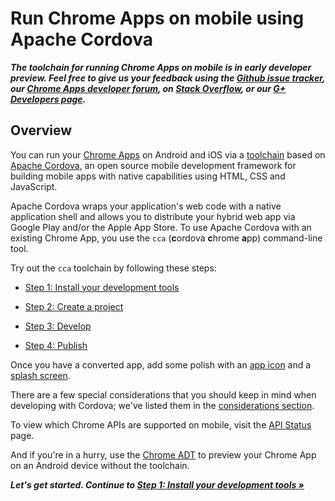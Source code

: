 # Run Chrome Apps on mobile using Apache Cordova
_**The toolchain for running Chrome Apps on mobile is in early developer preview. Feel free to give us your feedback using the [Github issue tracker](https://github.com/MobileChromeApps/mobile-chrome-apps/issues), our [Chrome Apps developer forum](http://groups.google.com/a/chromium.org/group/chromium-apps/topics), on [Stack Overflow](http://stackoverflow.com/questions/tagged/google-chrome-app), or our [G+ Developers page](https://plus.google.com/+GoogleChromeDevelopers/).**_

## Overview

You can run your [Chrome Apps](http://developer.chrome.com/apps) on Android and iOS via a [toolchain](//github.com/MobileChromeApps/mobile-chrome-apps) based on [Apache Cordova](http://cordova.apache.org), an open source mobile development framework for building mobile apps with native capabilities using HTML, CSS and JavaScript.

Apache Cordova wraps your application's web code with a native application shell and allows you to distribute your hybrid web app via Google Play and/or the Apple App Store. To use Apache Cordova with an existing Chrome App, you use the `cca` (**c**ordova **c**hrome **a**pp) command-line tool.

Try out the `cca` toolchain by following these steps:

* [Step 1: Install your development tools](docs/Installation.md)

* [Step 2: Create a project](docs/GettingStarted.md#step-2-create-a-project)

* [Step 3: Develop](docs/GettingStarted.md#step-3-develop)

* [Step 4: Publish](docs/Publish.md)

Once you have a converted app, add some polish with an [app icon](docs/NextSteps.md#icons) and a [splash screen](docs/NextSteps.md#splash-screens).

There are a few special considerations that you should keep in mind when developing with Cordova; we've listed them in the [considerations section](docs/CordovaConsiderations.md).

To view which Chrome APIs are supported on mobile, visit the [API Status](docs/APIStatus.md) page.

And if you're in a hurry, use the [Chrome ADT](docs/ChromeADT.md) to preview your Chrome App on an Android device without the toolchain.

_**Let's get started. Continue to [Step 1: Install your development tools &raquo;](docs/Installation.md)**_